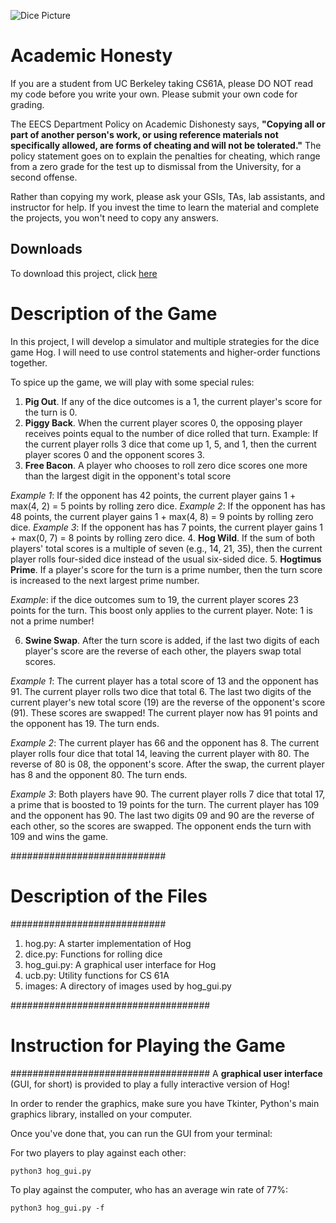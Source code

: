![Dice Picture](http://tugan0329.bitbucket.io/imgs/github/cs61a-hog.png)

# Academic Honesty
If you are a student from UC Berkeley taking CS61A, please DO NOT read my code before you write your own.
Please submit your own code for grading.

The EECS Department Policy on Academic Dishonesty says, **"Copying all or part of another person's work, or using reference materials not specifically allowed, are forms of cheating and will not be tolerated."** 
The policy statement goes on to explain the penalties for cheating, which range from a zero grade for the test up to dismissal from the University, for a second offense.

Rather than copying my work, please ask your GSIs, TAs, lab assistants, and instructor for help. 
If you invest the time to learn the material and complete the projects, you won't need to copy any answers.

## Downloads ##
To download this project, click [here](http://tugan0329.bitbucket.io/downloads/cs61a/hog.zip)

# Description of the Game
In this project, I will develop a simulator and multiple strategies for the dice game Hog. 
I will need to use control statements and higher-order functions together.

To spice up the game, we will play with some special rules:

1. **Pig Out**. If any of the dice outcomes is a 1, the current player's score for the turn is 0.
2. **Piggy Back**. When the current player scores 0, the opposing player receives points equal to the number of dice rolled that turn.
Example: If the current player rolls 3 dice that come up 1, 5, and 1, then the current player scores 0 and the opponent scores 3.
3. **Free Bacon**. A player who chooses to roll zero dice scores one more than the largest digit in the opponent's total score
  
  *Example 1*: If the opponent has 42 points, the current player gains 1 + max(4, 2) = 5 points by rolling zero dice.
  *Example 2*: If the opponent has has 48 points, the current player gains 1 + max(4, 8) = 9 points by rolling zero dice.
  *Example 3*: If the opponent has has 7 points, the current player gains 1 + max(0, 7) = 8 points by rolling zero dice.
4. **Hog Wild**. If the sum of both players' total scores is a multiple of seven (e.g., 14, 21, 35), then the current player rolls four-sided dice instead of the usual six-sided dice.
5. **Hogtimus Prime**. If a player's score for the turn is a prime number, then the turn score is increased to the next largest prime number. 

  *Example*: if the dice outcomes sum to 19, the current player scores 23 points for the turn. This boost only applies to the current player. Note: 1 is not a prime number!
  
6. **Swine Swap**. After the turn score is added, if the last two digits of each player's score are the reverse of each other, the players swap total scores.

  *Example 1*: The current player has a total score of 13 and the opponent has 91. The current player rolls two dice that total 6. The last two digits of the current player's new total score (19) are the reverse of the opponent's score (91). These scores are swapped! The current player now has 91 points and the opponent has 19. The turn ends.
  
  *Example 2*: The current player has 66 and the opponent has 8. The current player rolls four dice that total 14, leaving the current player with 80. The reverse of 80 is 08, the opponent's score. After the swap, the current player has 8 and the opponent 80. The turn ends.
  
  *Example 3*: Both players have 90. The current player rolls 7 dice that total 17, a prime that is boosted to 19 points for the turn. The current player has 109 and the opponent has 90. The last two digits 09 and 90 are the reverse of each other, so the scores are swapped. The opponent ends the turn with 109 and wins the game.

############################
# Description of the Files #
############################

1. hog.py: A starter implementation of Hog
2. dice.py: Functions for rolling dice
3. hog_gui.py: A graphical user interface for Hog
4. ucb.py: Utility functions for CS 61A
5. images: A directory of images used by hog_gui.py

####################################
# Instruction for Playing the Game #
####################################
A **graphical user interface** (GUI, for short) is provided to play a fully interactive version of Hog!

In order to render the graphics, make sure you have Tkinter, Python's main graphics library, installed on your computer. 

Once you've done that, you can run the GUI from your terminal:

For two players to play against each other:
```
python3 hog_gui.py
```

To play against the computer, who has an average win rate of 77%:
```
python3 hog_gui.py -f
```

